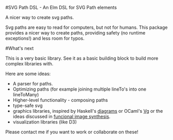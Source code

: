 #SVG Path DSL - An Elm DSL for SVG Path elements

A nicer way to create svg paths. 

Svg paths are easy to read for computers, but not for humans. This package provides a nicer 
way to create paths, providing safety (no runtime exceptions!) and less room for typos.


#What's next

This is a very basic library. See it as a basic building block to build more 
complex libraries with. 

Here are some ideas:

* A parser for paths.
* Optimizing paths (for example joining multiple lineTo's into one lineToMany)
* Higher-level functionality - composing paths 
* type-safe svg 
* graphics libraries, inspired by Haskell's [diagrams](http://projects.haskell.org/diagrams/) or OCaml's [Vg](http://erratique.ch/software/vg/doc/Vg.html) or 
the ideas discussed in [funcional image synthesis](http://conal.net/papers/bridges2001/bridges-medres.pdf).
* visualization libraries (like D3)

Please contact me if you want to work or collaborate on these!


